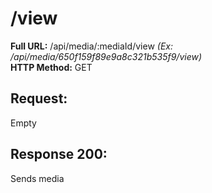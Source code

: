 # /view
**Full URL:** /api/media/:mediaId/view *(Ex: /api/media/650f159f89e9a8c321b535f9/view)*  
**HTTP Method:** GET  
## Request:
Empty
## Response **200**:
Sends media